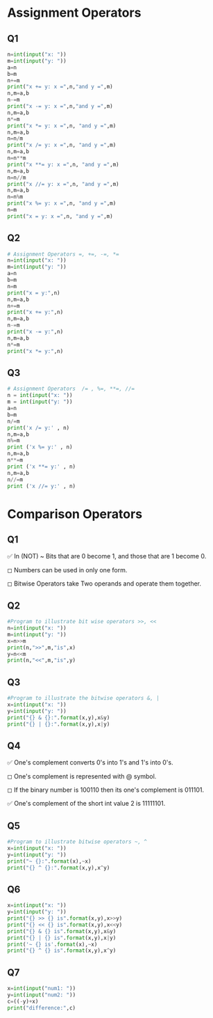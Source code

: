 # Assignment Operators




## Q1


```python
n=int(input("x: "))
m=int(input("y: "))
a=n
b=m
n+=m
print("x += y: x =",n,"and y =",m)
n,m=a,b
n-=m
print("x -= y: x =",n,"and y =",m)
n,m=a,b
n*=m
print("x *= y: x =",n, "and y =",m)
n,m=a,b
n=n/m
print("x /= y: x =",n, "and y =",m)
n,m=a,b
n=n**m
print("x **= y: x =",n, "and y =",m)
n,m=a,b
n=n//m
print("x //= y: x =",n, "and y =",m)
n,m=a,b
n=n%m
print("x %= y: x =",n, "and y =",m)
n=m
print("x = y: x =",n, "and y =",m)
```

## Q2


```python
# Assignment Operators =, +=, -=, *=
n=int(input("x: "))
m=int(input("y: "))
a=n
b=m
n=m
print("x = y:",n)
n,m=a,b
n+=m
print("x += y:",n)
n,m=a,b
n-=m
print("x -= y:",n)
n,m=a,b
n*=m
print("x *= y:",n)
```

## Q3


```python
# Assignment Operators  /= , %=, **=, //=
n = int(input("x: "))
m = int(input("y: "))
a=n
b=m
n/=m
print('x /= y:' , n)
n,m=a,b
n%=m
print ('x %= y:' , n)
n,m=a,b
n**=m
print ('x **= y:' , n)
n,m=a,b
n//=m
print ('x //= y:' , n)
```

# Comparison Operators


## Q1

✅ In (NOT) ~ Bits that are 0 become 1, and those that are 1 become 0.

◻ Numbers can be used in only one form.

◻ Bitwise Operators take Two operands and operate them together.

## Q2


```python
#Program to illustrate bit wise operators >>, <<
n=int(input("x: "))
m=int(input("y: "))
x=n>>m
print(n,">>",m,"is",x)
y=n<<m
print(n,"<<",m,"is",y)
```

## Q3


```python
#Program to illustrate the bitwise operators &, |
x=int(input("x: "))
y=int(input("y: "))
print("{} & {}:".format(x,y),x&y)
print("{} | {}:".format(x,y),x|y)
```

## Q4

✅ One's complement converts 0's into 1's and 1's into 0's.

◻ One's complement is represented with @ symbol.

◻ If the binary number is 100110 then its one's complement is 011101.

✅ One's complement of the short int value 2 is 11111101.

## Q5


```python
#Program to illustrate bitwise operators ~, ^
x=int(input("x: "))
y=int(input("y: "))
print("~ {}:".format(x),~x)
print("{} ^ {}:".format(x,y),x^y)
```

## Q6


```python
x=int(input("x: "))
y=int(input("y: "))
print("{} >> {} is".format(x,y),x>>y)
print("{} << {} is".format(x,y),x<<y)
print("{} & {} is".format(x,y),x&y)
print("{} | {} is".format(x,y),x|y)
print('~ {} is'.format(x),~x)
print("{} ^ {} is".format(x,y),x^y)
```

## Q7


```python
x=int(input("num1: "))
y=int(input("num2: "))
c=((-y)+x)
print("difference:",c)
```
